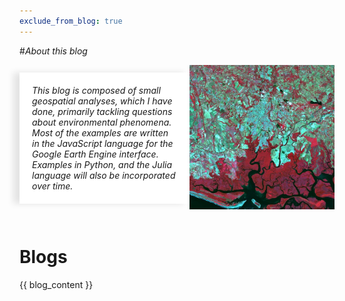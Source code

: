 ```yaml
---
exclude_from_blog: true
---
```


#*About this blog*
<div class="container">
  <div class="text-left">
  <i>  This blog is composed of small geospatial analyses, which I have done, primarily tackling questions about environmental phenomena. Most of the examples are written in the JavaScript language for the Google Earth Engine interface. Examples in Python, and the Julia language will also be incorporated over time.</i>
  </div>
  <div class="image-right">
    <img src="./../blog/posts/cropped-david.jpg" alt="Centered Image">
  </div>
</div>

<style>
  .container {
    display: flex;
    align-items: center;
    justify-content: space-between;
  }

  .text-left {
    flex: 1;
    background-color: white;
    padding: 20px;
    box-shadow: -10px 0px 10px rgba(0, 0, 0, 0.1); /* Add a shade effect to the left */
  }

  .image-right {
    flex: 1;
    text-align: right;
  }
</style>
<br>


# Blogs

{{ blog_content }}